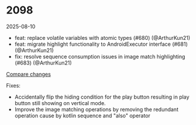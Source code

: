 # 2098

2025-08-10

- feat: replace volatile variables with atomic types (#680) (@ArthurKun21)
- feat: migrate highlight functionality to AndroidExecutor interface (#681) (@ArthurKun21)
- fix: resolve sequence consumption issues in image match highlighting (#683) (@ArthurKun21)

[Compare changes](https://github.com/ArthurKun21/fga-preview/compare/11839899...eec23e1e)

Fixes:

- Accidentally flip the hiding condition for the play button resulting in play button still showing on vertical mode.
- Improve the image matching operations by removing the redundant operation cause by kotlin sequence and "also" operator

